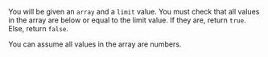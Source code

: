 You will be given an `array` and a `limit` value. You must check that all values in the array are below or equal to the limit value. 
If they are, return `true`. Else, return `false`.

You can assume all values in the array are numbers.